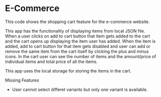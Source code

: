 # E-Commerce
This code shows the shopping cart feature for the e-commerce website.

This app has the functionality of displaying items from local JSON file.
When a user clicks on add to cart button that item gets added to the cart and the cart opens up
displaying the item user has added. When the item is added, add to cart button for that item gets
disabled and user can add or remove the same item from the cart itself by clicking the plus and minus icons.
In the cart user can see the number of items and the amount/price of individual items and total
price of all the items.

This app uses the local storage for storing the items in the cart.

Missing Features

- User cannot select differet variants but only one variant is available.
